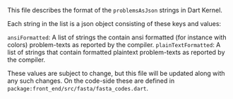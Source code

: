 <!--
Copyright (c) 2019, the Dart project authors.  Please see the AUTHORS file
for details. All rights reserved. Use of this source code is governed by a
BSD-style license that can be found in the LICENSE file.
-->

This file describes the format of the `problemsAsJson` strings in Dart Kernel.

Each string in the list is a json object consisting of these keys and values:

`ansiFormatted`: A list of strings the contain ansi formatted (for instance with
colors) problem-texts as reported by the compiler.
`plainTextFormatted`: A list of strings that contain formatted plaintext
problem-texts as reported by the compiler.

These values are subject to change, but this file will be updated along with any
such changes. On the code-side these are defined in
`package:front_end/src/fasta/fasta_codes.dart`.

